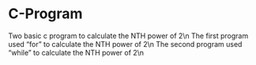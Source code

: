 # C-Program
Two basic c program to calculate the NTH power of 2\n
The first program used “for” to calculate the NTH power of 2\n
The second program used “while” to calculate the NTH power of 2\n

